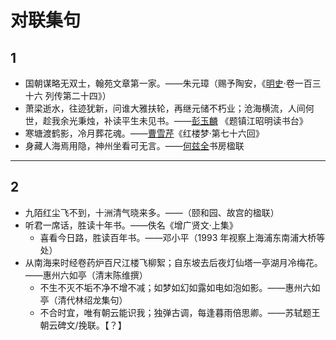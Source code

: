 # 对联集句

## 1

- 国朝谋略无双士，翰苑文章第一家。——朱元璋（赐予陶安，《[明史](../wiki/明史.md)·卷一百三十六 列传第二十四》）
- 萧梁逝水，往迹犹新，问谁大雅扶轮，再继元储不朽业；沧海横流，人间何世，趁我余光秉烛，补读平生未见书。——[彭玉麟](../wiki/彭玉麟.md) 《题镇江昭明读书台》
- 寒塘渡鹤影，冷月葬花魂。——[曹雪芹](../wiki/曹雪芹.md)《红楼梦·第七十六回》
- 身藏人海焉用隐，神州坐看可无言。——[何兹全](../wiki/何兹全.md)书房楹联

---

## 2

- 九陌红尘飞不到，十洲清气晓来多。——（颐和园、故宫的楹联）
- 听君一席话，胜读十年书。——佚名《增广贤文·上集》
  - 喜看今日路，胜读百年书。——邓小平（1993 年视察上海浦东南浦大桥等处）
- 从南海来时经卷药炉百尺江楼飞柳絮；自东坡去后夜灯仙塔一亭湖月冷梅花。 ——惠州六如亭（清末陈维撰）
  - 不生不灭不垢不净不增不减；如梦如幻如露如电如泡如影。——惠州六如亭（清代林绍龙集句）
  - 不合时宜，唯有朝云能识我；独弹古调，每逢暮雨倍思卿。——苏轼题王朝云碑文/挽联。【？】
